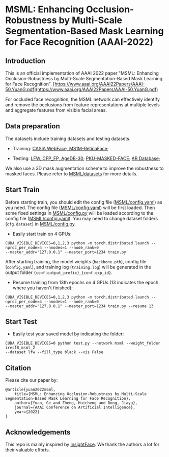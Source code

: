 # MSML: Enhancing Occlusion-Robustness by Multi-Scale Segmentation-Based Mask Learning for Face Recognition (AAAI-2022)

## Introduction

This is an official implementation of AAAI 2022 paper 
"MSML: Enhancing Occlusion-Robustness by Multi-Scale Segmentation-Based Mask Learning for Face Recognition".
[https://www.aaai.org/AAAI22Papers/AAAI-50.YuanG.pdf](https://www.aaai.org/AAAI22Papers/AAAI-50.YuanG.pdf)

For occluded face recognition, 
the MSML network can effectively identify and remove the occlusions from 
feature representations at multiple levels and aggregate features from visible facial areas.

## Data preparation

The datasets include training datasets and testing datasets.

* Training: [CASIA WebFace, MS1M-RetinaFace](https://github.com/deepinsight/insightface/tree/master/recognition/_datasets_);

* Testing: [LFW, CFP_FP, AgeDB-30](https://github.com/deepinsight/insightface/tree/master/recognition/_datasets_);
[PKU-MASKED-FACE](https://pkuml.org/resources/pku-masked-face-dataset.html);
[AR Database](http://www2.ece.ohio-state.edu/~aleix/ARdatabase.html);

We also use a 3D mask augmentation scheme to improve the robustness to masked faces. 
Please refer to [MSML/datasets](https://github.com/ygtxr1997/MSML/tree/main/datasets) for more details.

## Start Train

Before starting train, you should edit the config file ([MSML/config.yaml]()) as you need.
The config file ([MSML/config.yaml]()) will be first loaded.
Then some fixed settings in [MSML/config.py]() will be loaded according to the config file ([MSML/config.yaml]()).
You may need to change dataset folders (`cfg.dataset`) in [MSML/config.py]().

* Easily start train on 4 GPUs:

```shell script
CUDA_VISIBLE_DEVICES=0,1,2,3 python -m torch.distributed.launch --nproc_per_node=4 --nnodes=1 --node_rank=0 
--master_addr="127.0.0.1" --master_port=1234 train.py
```

After starting training, 
the model weights (`backbone.pth`), config file (`config.yaml`), and training log (`training.log`) 
will be generated in the output folder `{conf.output_prefix}_{conf.exp_id}`.

* Resume training from 13th epochs on 4 GPUs (13 indicates the epoch where you haven't finished):

```shell script
CUDA_VISIBLE_DEVICES=0,1,2,3 python -m torch.distributed.launch --nproc_per_node=4 --nnodes=1 --node_rank=0 
--master_addr="127.0.0.1" --master_port=1234 train.py --resume 13
```

## Start Test

* Easily test your saved model by indicating the folder:

```shell script
CUDA_VISIBLE_DEVICES=0 python test.py --network msml --weight_folder ires18_msml_2 
--dataset lfw --fill_type black --vis False
```

## Citation

Please cite our paper by:

```
@article{yuan2022msml,
    title={MSML: Enhancing Occlusion-Robustness by Multi-Scale Segmentation-Based Mask Learning for Face Recognition},
    author={Yuan, Ge and Zheng, Huicheng and Dong, Jiayu},
    journal={AAAI Conference on Artificial Intelligence},
    year={2022}
}
```

## Acknowledgements

This repo is mainly inspired by [InsightFace](https://github.com/deepinsight/insightface).
We thank the authors a lot for their valuable efforts.